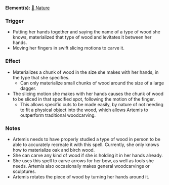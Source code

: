 **Element(s):** [🌿 Nature](<../../../Magic/Elements/🌿 Nature.md>)
### Trigger
- Putting her hands together and saying the name of a type of wood she knows, materialized that type of wood and levitates it between her hands.
- Moving her fingers in swift slicing motions to carve it.
### Effect
- Materializes a chunk of wood in the size she makes with her hands, in the type that she specifies.
	- Can only materialize small chunks of wood around the size of a large dagger.
- The slicing motion she makes with her hands causes the chunk of wood to be sliced in that specified spot, following the motion of the finger.
	- This allows specific cuts to be made easily, by nature of not needing to fit a physical object into the wood, which allows Artemis to outperform traditional woodcarving.
### Notes
- Artemis needs to have properly studied a type of wood in person to be able to accurately recreate it with this spell. Currently, she only knows how to materialize oak and birch wood.
- She can carve any kind of wood if she is holding it in her hands already.
- She uses this spell to carve arrows for her bow, as well as tools she needs. Artemis also occasionally makes general woodcarvings or sculptures.
- Artemis rotates the piece of wood by turning her hands around it.